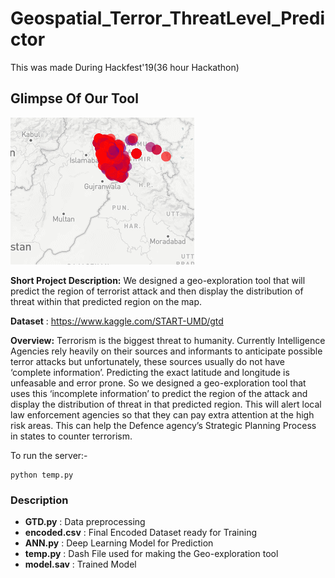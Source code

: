 # Geospatial_Terror_ThreatLevel_Predictor
This was made During Hackfest'19(36 hour Hackathon)

## **Glimpse Of Our Tool**

![](GIF.gif)


**Short Project Description:**
We designed a geo-exploration tool that will predict the region of terrorist attack and then display the distribution of threat within that predicted region on the map.

**Dataset** : https://www.kaggle.com/START-UMD/gtd

**Overview:**
Terrorism is the biggest threat to humanity. Currently Intelligence Agencies rely heavily on their sources and informants to anticipate possible terror attacks but unfortunately, these sources usually do not have ‘complete information’. Predicting the exact latitude and longitude is unfeasable and error prone. So we designed a geo-exploration tool that uses this ‘incomplete information’ to predict the region of the attack and display the distribution of threat in that predicted region. This will alert local law enforcement agencies so that they can pay extra attention at the high risk areas. This can help the Defence agency’s Strategic Planning Process in states to counter terrorism.

To run the server:-
```
python temp.py
```

### Description
- **GTD.py** : Data preprocessing
- **encoded.csv** : Final Encoded Dataset ready for Training
- **ANN.py** : Deep Learning Model for Prediction
- **temp.py** : Dash File used for making the Geo-exploration tool
- **model.sav** : Trained Model
